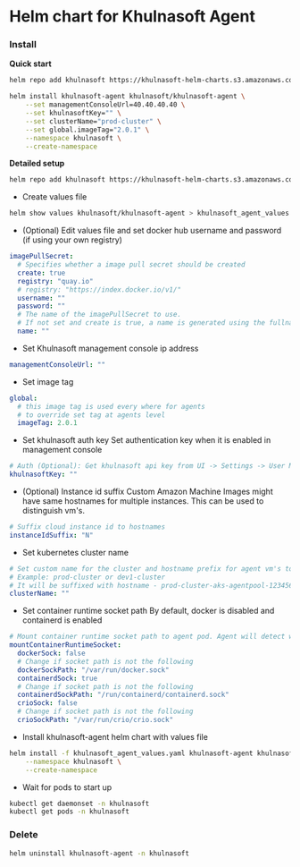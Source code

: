 # Helm chart for Khulnasoft Agent

### Install

**Quick start**

```bash
helm repo add khulnasoft https://khulnasoft-helm-charts.s3.amazonaws.com/kengine
```

```bash
helm install khulnasoft-agent khulnasoft/khulnasoft-agent \
    --set managementConsoleUrl=40.40.40.40 \
    --set khulnasoftKey="" \
    --set clusterName="prod-cluster" \
    --set global.imageTag="2.0.1" \
    --namespace khulnasoft \
    --create-namespace
```

**Detailed setup**

```bash
helm repo add khulnasoft https://khulnasoft-helm-charts.s3.amazonaws.com/kengine
```

- Create values file
```bash
helm show values khulnasoft/khulnasoft-agent > khulnasoft_agent_values.yaml
```
- (Optional) Edit values file and set docker hub username and password (if using your own registry)
```yaml
imagePullSecret:
  # Specifies whether a image pull secret should be created
  create: true
  registry: "quay.io"
  # registry: "https://index.docker.io/v1/"
  username: ""
  password: ""
  # The name of the imagePullSecret to use.
  # If not set and create is true, a name is generated using the fullname template
  name: ""
```
- Set Khulnasoft management console ip address
```yaml
managementConsoleUrl: ""
```
- Set image tag
```yaml
global:
  # this image tag is used every where for agents
  # to override set tag at agents level
  imageTag: 2.0.1
```
- Set khulnasoft auth key
Set authentication key when it is enabled in management console
```yaml
# Auth (Optional): Get khulnasoft api key from UI -> Settings -> User Management
khulnasoftKey: ""
```
- (Optional) Instance id suffix
Custom Amazon Machine Images might have same hostnames for multiple instances. This can be used to distinguish vm's. 
```yaml
# Suffix cloud instance id to hostnames
instanceIdSuffix: "N"
```
- Set kubernetes cluster name
```yaml
# Set custom name for the cluster and hostname prefix for agent vm's to easily identify in Khulnasoft UI.
# Example: prod-cluster or dev1-cluster
# It will be suffixed with hostname - prod-cluster-aks-agentpool-123456-vmss000001
clusterName: ""
```
- Set container runtime socket path
  By default, docker is disabled and containerd is enabled
```yaml
# Mount container runtime socket path to agent pod. Agent will detect which runtime it is using these files.
mountContainerRuntimeSocket:
  dockerSock: false
  # Change if socket path is not the following
  dockerSockPath: "/var/run/docker.sock"
  containerdSock: true
  # Change if socket path is not the following
  containerdSockPath: "/run/containerd/containerd.sock"
  crioSock: false
  # Change if socket path is not the following
  crioSockPath: "/var/run/crio/crio.sock"
```
- Install khulnasoft-agent helm chart with values file
```bash
helm install -f khulnasoft_agent_values.yaml khulnasoft-agent khulnasoft/khulnasoft-agent \
    --namespace khulnasoft \
    --create-namespace
```
- Wait for pods to start up
```bash
kubectl get daemonset -n khulnasoft
kubectl get pods -n khulnasoft
```

### Delete

```bash
helm uninstall khulnasoft-agent -n khulnasoft
```